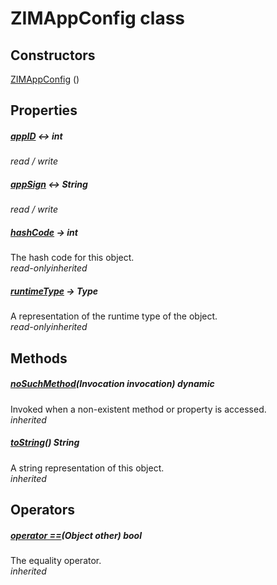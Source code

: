 


# ZIMAppConfig class













## Constructors

[ZIMAppConfig](../zego_uikit_prebuilt_live_audio_room/ZIMAppConfig/ZIMAppConfig.md) ()

   


## Properties

##### [appID](../zego_uikit_prebuilt_live_audio_room/ZIMAppConfig/appID.md) &#8596; int



  
_<span class="feature">read / write</span>_



##### [appSign](../zego_uikit_prebuilt_live_audio_room/ZIMAppConfig/appSign.md) &#8596; String



  
_<span class="feature">read / write</span>_



##### [hashCode](../zego_uikit_prebuilt_live_audio_room/ZIMAppConfig/hashCode.md) &#8594; int



The hash code for this object.  
_<span class="feature">read-only</span><span class="feature">inherited</span>_



##### [runtimeType](../zego_uikit_prebuilt_live_audio_room/ZIMAppConfig/runtimeType.md) &#8594; Type



A representation of the runtime type of the object.  
_<span class="feature">read-only</span><span class="feature">inherited</span>_





## Methods

##### [noSuchMethod](../zego_uikit_prebuilt_live_audio_room/ZIMAppConfig/noSuchMethod.md)(Invocation invocation) dynamic



Invoked when a non-existent method or property is accessed.  
_<span class="feature">inherited</span>_



##### [toString](../zego_uikit_prebuilt_live_audio_room/ZIMAppConfig/toString.md)() String



A string representation of this object.  
_<span class="feature">inherited</span>_





## Operators

##### [operator ==](../zego_uikit_prebuilt_live_audio_room/ZIMAppConfig/operator_equals.md)(Object other) bool



The equality operator.  
_<span class="feature">inherited</span>_















